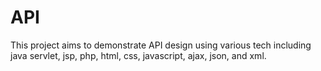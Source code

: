 # API
This project aims to demonstrate API design using various tech including java servlet, jsp, php, html, css, javascript, ajax, json, and xml.
